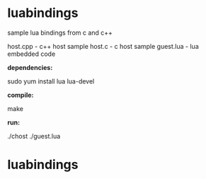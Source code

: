 # luabindings

sample lua bindings from c and c++

host.cpp    - c++ host sample
host.c      - c host sample
guest.lua   - lua embedded code

**dependencies:**

sudo yum install lua lua-devel

**compile:**

make

**run:**

./chost ./guest.lua

# luabindings

